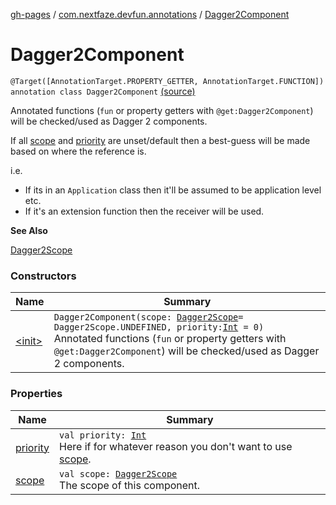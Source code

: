[gh-pages](../../index.md) / [com.nextfaze.devfun.annotations](../index.md) / [Dagger2Component](./index.md)

# Dagger2Component

`@Target([AnnotationTarget.PROPERTY_GETTER, AnnotationTarget.FUNCTION]) annotation class Dagger2Component` [(source)](https://github.com/NextFaze/dev-fun/tree/master/devfun-annotations/src/main/java/com/nextfaze/devfun/annotations/Dagger2.kt#L41)

Annotated functions (`fun` or property getters with `@get:Dagger2Component`) will be checked/used as Dagger 2 components.

If all [scope](scope.md) and [priority](priority.md) are unset/default then a best-guess will be made based on where the reference is.

i.e.

* If its in an `Application` class then it'll be assumed to be application level etc.
* If it's an extension function then the receiver will be used.

**See Also**

[Dagger2Scope](../-dagger2-scope/index.md)

### Constructors

| Name | Summary |
|---|---|
| [&lt;init&gt;](-init-.md) | `Dagger2Component(scope: `[`Dagger2Scope`](../-dagger2-scope/index.md)` = Dagger2Scope.UNDEFINED, priority: `[`Int`](https://kotlinlang.org/api/latest/jvm/stdlib/kotlin/-int/index.html)` = 0)`<br>Annotated functions (`fun` or property getters with `@get:Dagger2Component`) will be checked/used as Dagger 2 components. |

### Properties

| Name | Summary |
|---|---|
| [priority](priority.md) | `val priority: `[`Int`](https://kotlinlang.org/api/latest/jvm/stdlib/kotlin/-int/index.html)<br>Here if for whatever reason you don't want to use [scope](scope.md). |
| [scope](scope.md) | `val scope: `[`Dagger2Scope`](../-dagger2-scope/index.md)<br>The scope of this component. |
